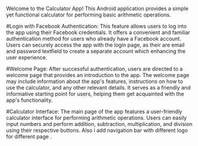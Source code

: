 Welcome to the Calculator App! This Android application provides a simple yet functional calculator for performing basic arithmetic operations.

#Login with Facebook Authentication:
This feature allows users to log into the app using their Facebook credentials.
It offers a convenient and familiar authentication method for users who already have a Facebook account.
Users can securely access the app with the login page, as their are email and password textfield  to create a separate account which enhancing the user experience.

#Welcome Page:
After successful authentication, users are directed to a welcome page that provides an introduction to the app.
The welcome page may include information about the app's features, instructions on how to use the calculator, and any other relevant details.
It serves as a friendly and informative starting point for users, helping them get acquainted with the app's functionality.

#Calculator Interface:
The main page of the app features a user-friendly calculator interface for performing arithmetic operations.
Users can easily input numbers and perform addition, subtraction, multiplication, and division using their respective buttons.
Also i add navigation bar with different logo for different page . 
